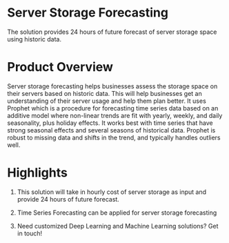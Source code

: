 # Server Storage Forecasting
The solution provides 24 hours of future forecast of server storage space using historic data.

# Product Overview
Server storage forecasting helps businesses assess the storage space on their servers based on historic data. This will help businesses get an understanding of their server usage and help them plan better. It uses Prophet which is a procedure for forecasting time series data based on an additive model where non-linear trends are fit with yearly, weekly, and daily seasonality, plus holiday effects. It works best with time series that have strong seasonal effects and several seasons of historical data. Prophet is robust to missing data and shifts in the trend, and typically handles outliers well.

# Highlights
1. This solution will take in hourly cost of server storage as input and provide 24 hours of future forecast.

2. Time Series Forecasting can be applied for server storage forecasting

3. Need customized Deep Learning and Machine Learning solutions? Get in touch!
